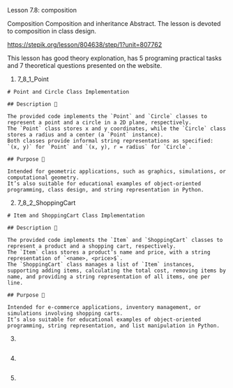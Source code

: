 Lesson 7.8: composition

Composition
Composition and inheritance
Abstract. The lesson is devoted to composition in class design.

https://stepik.org/lesson/804638/step/1?unit=807762

This lesson has good theory explonation, has 5 programing practical tasks and 7 theoretical questions presented on the website.

1. 7_8_1_Point

```
# Point and Circle Class Implementation

## Description 📝

The provided code implements the `Point` and `Circle` classes to represent a point and a circle in a 2D plane, respectively.
The `Point` class stores x and y coordinates, while the `Circle` class stores a radius and a center (a `Point` instance).
Both classes provide informal string representations as specified: `(x, y)` for `Point` and `(x, y), r = radius` for `Circle`.

## Purpose 🎯

Intended for geometric applications, such as graphics, simulations, or computational geometry.
It’s also suitable for educational examples of object-oriented programming, class design, and string representation in Python.
```

2. 7_8_2_ShoppingCart

```
# Item and ShoppingCart Class Implementation

## Description 📝

The provided code implements the `Item` and `ShoppingCart` classes to represent a product and a shopping cart, respectively.
The `Item` class stores a product’s name and price, with a string representation of `<name>, <price>$`.
The `ShoppingCart` class manages a list of `Item` instances, supporting adding items, calculating the total cost, removing items by name, and providing a string representation of all items, one per line.

## Purpose 🎯

Intended for e-commerce applications, inventory management, or simulations involving shopping carts.
It’s also suitable for educational examples of object-oriented programming, string representation, and list manipulation in Python.
```

3.

```

```

4.

```

```

5.

```

```
